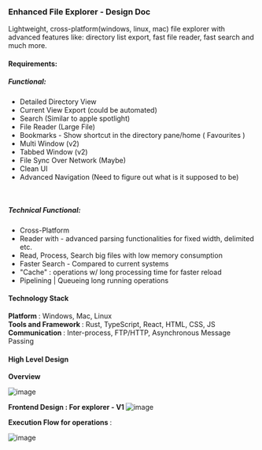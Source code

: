 ### Enhanced File Explorer - Design Doc


Lightweight, cross-platform(windows, linux, mac) file explorer with advanced features like: directory list export, fast file reader, fast search and much more. 



#### Requirements:

##### Functional:

- Detailed Directory View
- Current View Export (could be automated)
- Search (Similar to apple spotlight)
- File Reader (Large File)
- Bookmarks - Show shortcut in the directory pane/home ( Favourites )
- Multi Window (v2)
- Tabbed Window (v2)
- File Sync Over Network (Maybe)
- Clean UI
- Advanced Navigation (Need to figure out what is it supposed to be)
<br/>

##### Technical Functional:
- Cross-Platform
- Reader with - advanced parsing functionalities for fixed width, delimited etc. 
- Read, Process, Search big files with low memory consumption 
- Faster Search - Compared to current systems
- "Cache" : operations w/ long processing time for faster reload
- Pipelining | Queueing long running operations


#### Technology Stack
<strong> Platform </strong>: Windows, Mac, Linux <br/>
<strong> Tools and Framework </strong>: Rust, TypeScript, React, HTML, CSS, JS <br/>
<strong> Communication </strong>: Inter-process, FTP/HTTP, Asynchronous Message Passing


#### High Level Design

<strong> Overview </strong>

![image](https://github.com/adarshjhaa100/enhanced-file-explorer/assets/31096082/fdf71f02-1488-4b3b-b59f-2bd99e5f8579)


<strong> Frontend Design : For explorer - V1 </strong>
![image](https://github.com/adarshjhaa100/enhanced-file-explorer/assets/31096082/0883b08f-20e9-4760-8af2-dad1bd47f673)




<strong> Execution Flow for operations </strong>:

![image](https://github.com/adarshjhaa100/enhanced-file-explorer/assets/31096082/36684d33-297f-4099-9acc-be0fbec3e692)


